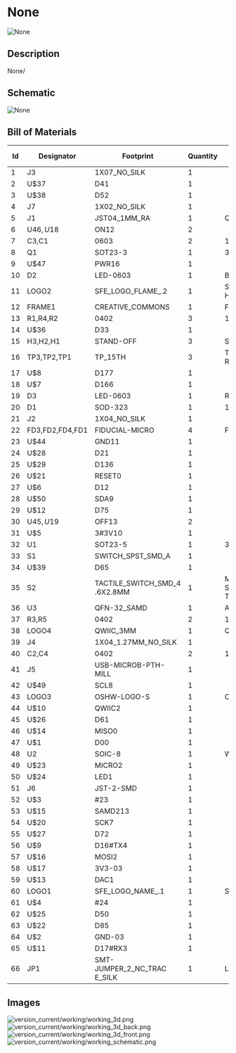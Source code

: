 # None
![None](version_current/working/working_3d.png)
## Description
None/
## Schematic
![None](version_current/working/working_schematic.png)
## Bill of Materials
| Id | Designator | Footprint | Quantity | Designation | Supplier and ref |  |
| --- | --- | --- | --- | --- | --- | --- |
| 1 | J3 | 1X07_NO_SILK | 1 |  |  |  |
| 2 | U$37 | D41 | 1 |  |  |  |
| 3 | U$38 | D52 | 1 |  |  |  |
| 4 | J7 | 1X02_NO_SILK | 1 |  |  |  |
| 5 | J1 | JST04_1MM_RA | 1 | QWIIC_RIGHT_ANGLE |  |  |
| 6 | U$46,U$18 | ON12 | 2 |  |  |  |
| 7 | C3,C1 | 0603 | 2 | 10uF |  |  |
| 8 | Q1 | SOT23-3 | 1 | 3.1A/30V/105mΩ |  |  |
| 9 | U$47 | PWR16 | 1 |  |  |  |
| 10 | D2 | LED-0603 | 1 | BLUE |  |  |
| 11 | LOGO2 | SFE_LOGO_FLAME_.2 | 1 | SFE_LOGO_FLAME.2_INC<br>H |  |  |
| 12 | FRAME1 | CREATIVE_COMMONS | 1 | FRAME-LETTER |  |  |
| 13 | R1,R4,R2 | 0402 | 3 | 10k |  |  |
| 14 | U$36 | D33 | 1 |  |  |  |
| 15 | H3,H2,H1 | STAND-OFF | 3 | STAND-OFF |  |  |
| 16 | TP3,TP2,TP1 | TP_15TH | 3 | TEST-POINTTP_15TH_TH<br>RU |  |  |
| 17 | U$8 | D177 | 1 |  |  |  |
| 18 | U$7 | D166 | 1 |  |  |  |
| 19 | D3 | LED-0603 | 1 | RED |  |  |
| 20 | D1 | SOD-323 | 1 | 1A/23V/620mV |  |  |
| 21 | J2 | 1X04_NO_SILK | 1 |  |  |  |
| 22 | FD3,FD2,FD4,FD1 | FIDUCIAL-MICRO | 4 | FIDUCIALUFIDUCIAL |  |  |
| 23 | U$44 | GND11 | 1 |  |  |  |
| 24 | U$28 | D21 | 1 |  |  |  |
| 25 | U$29 | D136 | 1 |  |  |  |
| 26 | U$21 | RESET0 | 1 |  |  |  |
| 27 | U$6 | D12 | 1 |  |  |  |
| 28 | U$50 | SDA9 | 1 |  |  |  |
| 29 | U$12 | D75 | 1 |  |  |  |
| 30 | U$45,U$19 | OFF13 | 2 |  |  |  |
| 31 | U$5 | 3#3V10 | 1 |  |  |  |
| 32 | U1 | SOT23-5 | 1 | 3.3V |  |  |
| 33 | S1 | SWITCH_SPST_SMD_A | 1 |  |  |  |
| 34 | U$39 | D65 | 1 |  |  |  |
| 35 | S2 | TACTILE_SWITCH_SMD_4<br>.6X2.8MM | 1 | MOMENTARY-SWITCH-SPS<br>T-SMD-4.6X2.8MM |  |  |
| 36 | U3 | QFN-32_SAMD | 1 | ATSAMD21E18A-U |  |  |
| 37 | R3,R5 | 0402 | 2 | 1K |  |  |
| 38 | LOGO4 | QWIIC_3MM | 1 | QWIIC_LOGO_3MM |  |  |
| 39 | J4 | 1X04_1.27MM_NO_SILK | 1 |  |  |  |
| 40 | C2,C4 | 0402 | 2 | 1.0uF |  |  |
| 41 | J5 | USB-MICROB-PTH-MILL | 1 |  |  |  |
| 42 | U$49 | SCL8 | 1 |  |  |  |
| 43 | LOGO3 | OSHW-LOGO-S | 1 | OSHW-LOGOS |  |  |
| 44 | U$10 | QWIIC2 | 1 |  |  |  |
| 45 | U$26 | D61 | 1 |  |  |  |
| 46 | U$14 | MISO0 | 1 |  |  |  |
| 47 | U$1 | D00 | 1 |  |  |  |
| 48 | U2 | SOIC-8 | 1 | W25Q32FV |  |  |
| 49 | U$23 | MICRO2 | 1 |  |  |  |
| 50 | U$24 | LED1 | 1 |  |  |  |
| 51 | J6 | JST-2-SMD | 1 |  |  |  |
| 52 | U$3 | #23 | 1 |  |  |  |
| 53 | U$15 | SAMD213 | 1 |  |  |  |
| 54 | U$20 | SCK7 | 1 |  |  |  |
| 55 | U$27 | D72 | 1 |  |  |  |
| 56 | U$9 | D16#TX4 | 1 |  |  |  |
| 57 | U$16 | MOSI2 | 1 |  |  |  |
| 58 | U$17 | 3V3-03 | 1 |  |  |  |
| 59 | U$13 | DAC1 | 1 |  |  |  |
| 60 | LOGO1 | SFE_LOGO_NAME_.1 | 1 | SFE_LOGO_NAME.1_INCH |  |  |
| 61 | U$4 | #24 | 1 |  |  |  |
| 62 | U$25 | D50 | 1 |  |  |  |
| 63 | U$22 | D85 | 1 |  |  |  |
| 64 | U$2 | GND-03 | 1 |  |  |  |
| 65 | U$11 | D17#RX3 | 1 |  |  |  |
| 66 | JP1 | SMT-JUMPER_2_NC_TRAC<br>E_SILK | 1 | LED |  |  |

## Images
![version_current/working/working_3d.png](version_current/working/working_3d.png)
![version_current/working/working_3d_back.png](version_current/working/working_3d_back.png)
![version_current/working/working_3d_front.png](version_current/working/working_3d_front.png)
![version_current/working/working_schematic.png](version_current/working/working_schematic.png)
